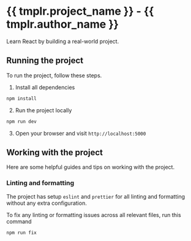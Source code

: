 # {{ tmplr.project_name }} - {{ tmplr.author_name }}

Learn React by building a real-world project.

## Running the project

To run the project, follow these steps.

1. Install all dependencies

```sh
npm install
```

2. Run the project locally

```sh
npm run dev
```

3. Open your browser and visit `http://localhost:5000`

## Working with the project

Here are some helpful guides and tips on working with the project.

### Linting and formatting

The project has setup `eslint` and `prettier` for all linting and formatting without any extra configuration.

To fix any linting or formatting issues across all relevant files, run this command

```sh
npm run fix
```
